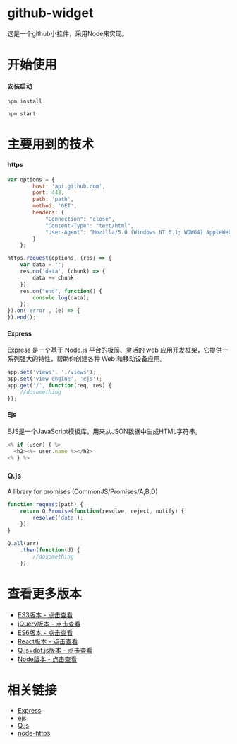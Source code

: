 # github-widget
这是一个github小挂件，采用Node来实现。


# 开始使用


#### 安装启动
```
npm install

npm start
```


# 主要用到的技术

#### https
```js
var options = {
        host: 'api.github.com',
        port: 443,
        path: 'path',
        method: 'GET',
        headers: {
            "Connection": "close",
            "Content-Type": "text/html",
            "User-Agent": "Mozilla/5.0 (Windows NT 6.1; WOW64) AppleWebKit/537.36 (KHTML, like Gecko) Chrome/47.0.2526.106 Safari/537.36"
        }
    };

https.request(options, (res) => {
    var data = "";
    res.on('data', (chunk) => {
        data += chunk;
    });
    res.on("end", function() {
        console.log(data);
    });
}).on('error', (e) => {
}).end();
```


#### Express
Express 是一个基于 Node.js 平台的极简、灵活的 web 应用开发框架，它提供一系列强大的特性，帮助你创建各种 Web 和移动设备应用。


```js
app.set('views', './views');
app.set('view engine', 'ejs');
app.get('/', function(req, res) {
    //dosomething
});
```

#### Ejs
EJS是一个JavaScript模板库，用来从JSON数据中生成HTML字符串。

```js
<% if (user) { %>
  <h2><%= user.name %></h2>
<% } %>
```


### Q.js
A library for promises (CommonJS/Promises/A,B,D)

```js
function request(path) {
    return Q.Promise(function(resolve, reject, notify) {
        resolve('data');
    });
}

```

```js
Q.all(arr)
    .then(function(d) {
        //dosomething
    });
```


# 查看更多版本
- [ES3版本 - 点击查看](https://github.com/kyo4311/mylab/tree/master/github-widget) 
- [jQuery版本 - 点击查看](https://github.com/kyo4311/mylab/tree/master/github-widget-jquery) 
- [ES6版本 - 点击查看](https://github.com/kyo4311/mylab/tree/master/github-widget-es6)
- [React版本 - 点击查看](https://github.com/kyo4311/mylab/tree/master/github-widget-react)
- [Q.js+dot.js版本 - 点击查看](https://github.com/kyo4311/mylab/tree/master/github-widget-q-dot)
- [Node版本 - 点击查看](https://github.com/kyo4311/mylab/tree/master/github-widget-node)

# 相关链接
- [Express](https://github.com/expressjs/express)
- [ejs](https://github.com/expressjs/express)
- [Q.js](https://github.com/kriskowal/q)
- [node-https](http://nodejs.cn/doc/node/https.html)